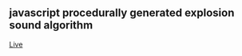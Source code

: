 ## javascript procedurally generated explosion sound algorithm
[Live](https://bacionejs.github.io/explosion)

